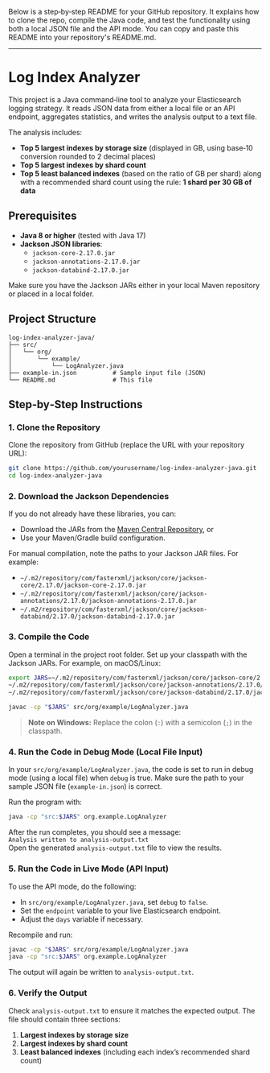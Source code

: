 Below is a step‑by‑step README for your GitHub repository. It explains how to clone the repo, compile the Java code, and test the functionality using both a local JSON file and the API mode. You can copy and paste this README into your repository's README.md.

---

# Log Index Analyzer

This project is a Java command‑line tool to analyze your Elasticsearch logging strategy. It reads JSON data from either a local file or an API endpoint, aggregates statistics, and writes the analysis output to a text file.

The analysis includes:
- **Top 5 largest indexes by storage size** (displayed in GB, using base‑10 conversion rounded to 2 decimal places)
- **Top 5 largest indexes by shard count**
- **Top 5 least balanced indexes** (based on the ratio of GB per shard) along with a recommended shard count using the rule: **1 shard per 30 GB of data**

## Prerequisites

- **Java 8 or higher** (tested with Java 17)
- **Jackson JSON libraries**:
  - `jackson-core-2.17.0.jar`
  - `jackson-annotations-2.17.0.jar`
  - `jackson-databind-2.17.0.jar`

Make sure you have the Jackson JARs either in your local Maven repository or placed in a local folder.

## Project Structure

```
log-index-analyzer-java/
├── src/
│   └── org/
│       └── example/
│           └── LogAnalyzer.java
├── example-in.json          # Sample input file (JSON)
└── README.md                # This file
```

## Step‑by‑Step Instructions

### 1. Clone the Repository

Clone the repository from GitHub (replace the URL with your repository URL):

```bash
git clone https://github.com/yourusername/log-index-analyzer-java.git
cd log-index-analyzer-java
```

### 2. Download the Jackson Dependencies

If you do not already have these libraries, you can:
- Download the JARs from the [Maven Central Repository](https://search.maven.org/), or
- Use your Maven/Gradle build configuration.

For manual compilation, note the paths to your Jackson JAR files. For example:

- `~/.m2/repository/com/fasterxml/jackson/core/jackson-core/2.17.0/jackson-core-2.17.0.jar`
- `~/.m2/repository/com/fasterxml/jackson/core/jackson-annotations/2.17.0/jackson-annotations-2.17.0.jar`
- `~/.m2/repository/com/fasterxml/jackson/core/jackson-databind/2.17.0/jackson-databind-2.17.0.jar`

### 3. Compile the Code

Open a terminal in the project root folder. Set up your classpath with the Jackson JARs. For example, on macOS/Linux:

```bash
export JARS=~/.m2/repository/com/fasterxml/jackson/core/jackson-core/2.17.0/jackson-core-2.17.0.jar:\
~/.m2/repository/com/fasterxml/jackson/core/jackson-annotations/2.17.0/jackson-annotations-2.17.0.jar:\
~/.m2/repository/com/fasterxml/jackson/core/jackson-databind/2.17.0/jackson-databind-2.17.0.jar

javac -cp "$JARS" src/org/example/LogAnalyzer.java
```

> **Note on Windows:** Replace the colon (`:`) with a semicolon (`;`) in the classpath.

### 4. Run the Code in Debug Mode (Local File Input)

In your `src/org/example/LogAnalyzer.java`, the code is set to run in debug mode (using a local file) when `debug` is true. Make sure the path to your sample JSON file (`example-in.json`) is correct.

Run the program with:

```bash
java -cp "src:$JARS" org.example.LogAnalyzer
```

After the run completes, you should see a message:  
`Analysis written to analysis-output.txt`  
Open the generated `analysis-output.txt` file to view the results.

### 5. Run the Code in Live Mode (API Input)

To use the API mode, do the following:
- In `src/org/example/LogAnalyzer.java`, set `debug` to `false`.
- Set the `endpoint` variable to your live Elasticsearch endpoint.
- Adjust the `days` variable if necessary.

Recompile and run:

```bash
javac -cp "$JARS" src/org/example/LogAnalyzer.java
java -cp "src:$JARS" org.example.LogAnalyzer
```

The output will again be written to `analysis-output.txt`.

### 6. Verify the Output

Check `analysis-output.txt` to ensure it matches the expected output. The file should contain three sections:
1. **Largest indexes by storage size**
2. **Largest indexes by shard count**
3. **Least balanced indexes** (including each index’s recommended shard count)
